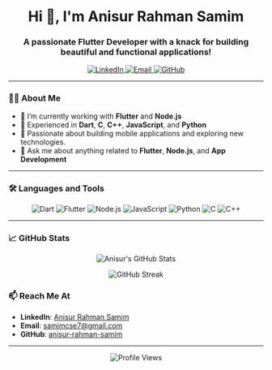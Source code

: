 <h1 align="center">Hi 👋, I'm Anisur Rahman Samim</h1>
<h3 align="center">A passionate Flutter Developer with a knack for building beautiful and functional applications!</h3>

<p align="center">
  <a href="https://www.linkedin.com/in/anisur-rahman-samim/" target="_blank">
    <img src="https://img.shields.io/badge/LinkedIn-0077B5?logo=linkedin&logoColor=white" alt="LinkedIn" />
  </a>
  <a href="mailto:samimcse7@gmail.com">
    <img src="https://img.shields.io/badge/Email-D14836?logo=gmail&logoColor=white" alt="Email" />
  </a>
  <a href="https://github.com/anisur-rahman-samim" target="_blank">
    <img src="https://img.shields.io/badge/GitHub-181717?logo=github&logoColor=white" alt="GitHub" />
  </a>
</p>

---

### 👨‍💻 About Me

- 🌱 I’m currently working with **Flutter** and **Node.js**
- 🚀 Experienced in **Dart**, **C**, **C++**, **JavaScript**, and **Python**
- 🎯 Passionate about building mobile applications and exploring new technologies.
- 💬 Ask me about anything related to **Flutter**, **Node.js**, and **App Development**

---

### 🛠️ Languages and Tools

<p align="center">
  <img src="https://img.shields.io/badge/Dart-0175C2?logo=dart&logoColor=white" alt="Dart" />
  <img src="https://img.shields.io/badge/Flutter-02569B?logo=flutter&logoColor=white" alt="Flutter" />
  <img src="https://img.shields.io/badge/Node.js-43853D?logo=node.js&logoColor=white" alt="Node.js" />
  <img src="https://img.shields.io/badge/JavaScript-F7DF1E?logo=javascript&logoColor=black" alt="JavaScript" />
  <img src="https://img.shields.io/badge/Python-3776AB?logo=python&logoColor=white" alt="Python" />
  <img src="https://img.shields.io/badge/C-00599C?logo=c&logoColor=white" alt="C" />
  <img src="https://img.shields.io/badge/C++-00599C?logo=c%2B%2B&logoColor=white" alt="C++" />
</p>

---

### 📈 GitHub Stats

<p align="center">
  <img src="https://github-readme-stats.vercel.app/api?username=anisur-rahman-samim&show_icons=true&theme=radical" alt="Anisur's GitHub Stats" />
</p>

<p align="center">
  <img src="https://github-readme-streak-stats.herokuapp.com/?user=anisur-rahman-samim&theme=radical" alt="GitHub Streak" />
</p>



### 📫 Reach Me At

- **LinkedIn**: [Anisur Rahman Samim](https://www.linkedin.com/in/anisur-rahman-samim/)
- **Email**: samimcse7@gmail.com
- **GitHub**: [anisur-rahman-samim](https://github.com/anisur-rahman-samim)

---

<p align="center">
  <img src="https://komarev.com/ghpvc/?username=anisur-rahman-samim&label=Profile%20Views&color=0e75b6&style=flat" alt="Profile Views" />
</p>
